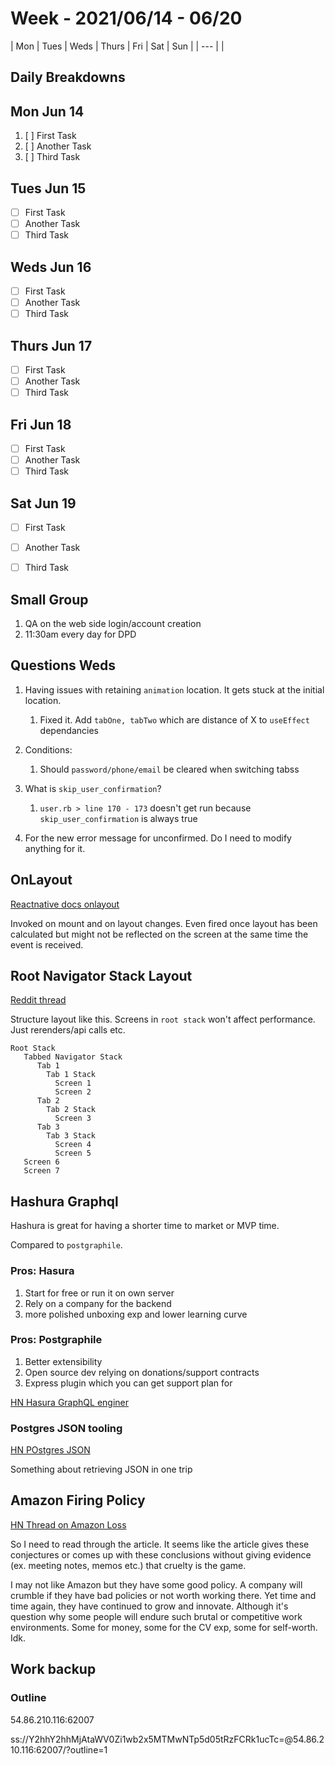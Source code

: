 # Week - 2021/06/14 - 06/20

| Mon | Tues | Weds | Thurs | Fri | Sat | Sun |
| --- |
| 

## Daily Breakdowns

## Mon Jun 14

1. [ ] First Task
2. [ ] Another Task
3. [ ] Third Task

## Tues Jun 15

* [ ] First Task
* [ ] Another Task
* [ ] Third Task

## Weds Jun 16

* [ ] First Task
* [ ] Another Task
* [ ] Third Task

## Thurs Jun 17

* [ ] First Task
* [ ] Another Task
* [ ] Third Task

## Fri Jun 18

* [ ] First Task
* [ ] Another Task
* [ ] Third Task

## Sat Jun 19

* [ ] First Task
* [ ] Another Task
* [ ] Third Task


## Small Group

1. QA on the web side login/account creation
2. 11:30am every day for DPD

## Questions Weds

1. Having issues with retaining `animation` location. It gets stuck at the initial location.
   1. Fixed it. Add `tabOne, tabTwo` which are distance of X to `useEffect` dependancies


2. Conditions:
   1. Should `password/phone/email` be cleared when switching tabss

4. What is `skip_user_confirmation`?
   1. `user.rb > line 170 - 173` doesn't get run because `skip_user_confirmation` is always true
5. For the new error message for unconfirmed. Do I need to modify anything for it.

## OnLayout

[Reactnative docs onlayout](https://reactnative.dev/docs/view#onlayout)

Invoked on mount and on layout changes. Even fired once layout has been calculated but might not be reflected on the screen at the same time the event is received.

## Root Navigator Stack Layout

[Reddit thread](https://www.reddit.com/r/reactnative/comments/o1z1a5/does_many_screens_in_the_root_navigator_stack/)

Structure layout like this. Screens in `root stack` won't affect performance. Just rerenders/api calls etc.
```
Root Stack
   Tabbed Navigator Stack
      Tab 1
        Tab 1 Stack
          Screen 1
          Screen 2
      Tab 2
        Tab 2 Stack
          Screen 3
      Tab 3
        Tab 3 Stack
          Screen 4
          Screen 5
   Screen 6
   Screen 7
```

## Hashura Graphql

Hashura is great for having a shorter time to market or MVP time.

Compared to `postgraphile`.

### Pros: Hasura
1. Start for free or run it on own server
2. Rely on a company for the backend
3. more polished unboxing exp and lower learning curve

### Pros: Postgraphile
1. Better extensibility
2. Open source dev relying on donations/support contracts
3. Express plugin which you can get support plan for

[HN Hasura GraphQL enginer](https://news.ycombinator.com/item?id=27549164)

### Postgres JSON tooling

[HN POstgres JSON](https://news.ycombinator.com/item?id=27549164#:~:text=I%20can,to-json)

Something about retrieving JSON in one trip

## Amazon Firing Policy

[HN Thread on Amazon Loss](https://news.ycombinator.com/item?id=27549972)

So I need to read through the article. It seems like the article gives these conjectures or comes up with these conclusions without giving evidence (ex. meeting notes, memos etc.) that cruelty is the game.

I may not like Amazon but they have some good policy. A company will crumble if they have bad policies or not worth working there. Yet time and time again, they have continued to grow and innovate. Although it's question why some people will endure such brutal or competitive work environments. Some for money, some for the CV exp, some for self-worth. Idk.

## Work backup

### Outline
54.86.210.116:62007

ss://Y2hhY2hhMjAtaWV0Zi1wb2x5MTMwNTp5d05tRzFCRk1ucTc=@54.86.210.116:62007/?outline=1
